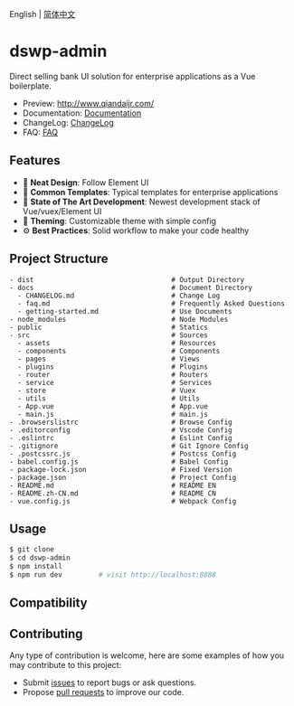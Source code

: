 English | [简体中文](./README.zh-CN.md)

# dswp-admin

Direct selling bank UI solution for enterprise applications as a Vue boilerplate.

- Preview: http://www.qiandaijr.com/
- Documentation: [Documentation](./docs/getting-started.md)
- ChangeLog: [ChangeLog](./docs/CHANGELOG.md)
- FAQ: [FAQ](./docs/faq.md)

## Features

- :gem: **Neat Design**: Follow Element UI
- :triangular_ruler: **Common Templates**: Typical templates for enterprise applications
- :rocket: **State of The Art Development**: Newest development stack of Vue/vuex/Element UI
- :art: **Theming**: Customizable theme with simple config
- :gear: **Best Practices**: Solid workflow to make your code healthy

## Project Structure

```
- dist                                  # Output Directory
- docs                                  # Document Directory
  - CHANGELOG.md                        # Change Log
  - faq.md                              # Frequently Asked Questions
  - getting-started.md                  # Use Documents
- node_modules                          # Node Modules
- public                                # Statics
- src                                   # Sources
  - assets                              # Resources
  - components                          # Components
  - pages                               # Views
  - plugins                             # Plugins
  - router                              # Routers
  - service                             # Services
  - store                               # Vuex
  - utils                               # Utils
  - App.vue                             # App.vue
  - main.js                             # main.js
- .browserslistrc                       # Browse Config
- .editorconfig                         # Vscode Config
- .eslintrc                             # Eslint Config
- .gitignore                            # Git Ignore Config
- .postcssrc.js                         # Postcss Config
- babel.config.js                       # Babel Config
- package-lock.json                     # Fixed Version
- package.json                          # Project Config
- README.md                             # README EN
- README.zh-CN.md                       # README CN
- vue.config.js                         # Webpack Config
```

## Usage

```bash
$ git clone
$ cd dswp-admin
$ npm install
$ npm run dev         # visit http://localhost:8888
```

## Compatibility

## Contributing

Any type of contribution is welcome, here are some examples of how you may contribute to this project:

- Submit [issues](.../issues) to report bugs or ask questions.
- Propose [pull requests](.../pulls) to improve our code.
